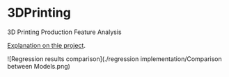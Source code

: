 # 3DPrinting
3D Printing Production Feature Analysis

[Explanation on thie project](https://kmlee.xyz/3D-Printing-Production-Feature-Analysis-3ef370ee187641309023cde14ff2aca4).


![Regression results comparison](./regression implementation/Comparison between Models.png)
